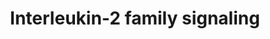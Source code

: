 ---
annotations:
- id: PW:0000003
  parent: signaling pathway
  type: Pathway Ontology
  value: signaling pathway
authors:
- ReactomeTeam
- Anwesha
- Ryanmiller
- Mkutmon
description: The interleukin-2 family (also called the common gamma chain cytokine
  family) consists of interleukin (IL)2, IL9, IL15 and IL21. Although sometimes considered
  to be within this family, the IL4 and IL7 receptors can form complexes with other
  receptor chains and are represented separately in Reactome. Receptors of this family
  associate with JAK1 and JAK3, primarily activating STAT5, although certain family
  members can also activate STAT1, STAT3 or STAT6.   View original pathway at [http://www.reactome.org/PathwayBrowser/#DIAGRAM=451927
  Reactome].
last-edited: 2021-01-25
organisms:
- Homo sapiens
redirect_from:
- /index.php/Pathway:WP2732
- /instance/WP2732
revision: null
schema-jsonld:
- '@context': https://schema.org/
  '@id': https://wikipathways.github.io/pathways/WP2732.html
  '@type': Dataset
  creator:
    '@type': Organization
    name: WikiPathways
  description: The interleukin-2 family (also called the common gamma chain cytokine
    family) consists of interleukin (IL)2, IL9, IL15 and IL21. Although sometimes
    considered to be within this family, the IL4 and IL7 receptors can form complexes
    with other receptor chains and are represented separately in Reactome. Receptors
    of this family associate with JAK1 and JAK3, primarily activating STAT5, although
    certain family members can also activate STAT1, STAT3 or STAT6.   View original
    pathway at [http://www.reactome.org/PathwayBrowser/#DIAGRAM=451927 Reactome].
  keywords:
  - '(p-Y694-STAT5A,p-Y699-STAT5B) '
  - 1A PI3Ks
  - ADP
  - ATP
  - 'GAB2 '
  - GRB2-1
  - 'GRB2-1 '
  - GRB2-1:SOS1
  - GRB2:GAB2
  - HAVCR2
  - 'HAVCR2 '
  - HAVCR2:LGALS9
  - 'High affinity binding complex dimers of cytokine receptors using Bc, inactive
    JAK2, p(Y593,628)- Bc:p(427,349,350)-SHC1:GRB2:GAB2 '
  - 'High affinity binding complex dimers of cytokine receptors using Bc, inactive
    JAK2, p(Y593,628)- Bc:p(427,349,350)-SHC1:GRB2:p(Y)-GAB2 '
  - 'High affinity binding complex dimers of cytokine receptors using Bc, inactive
    JAK2, p(Y593,628)- Bc:p(427,349,350)-SHC1:GRB2:p(Y)-GAB2:p85-containing Class
    1A PI3Ks '
  - 'High affinity binding complex dimers of cytokine receptors using Bc, inactive
    JAK2, p-(Y593,628)-Bc:p(427,349,350)-SHC1 '
  - IL2
  - 'IL2 '
  - IL21
  - 'IL21 '
  - IL21:IL21R:JAK1
  - IL21:IL21R:JAK1:IL2RG:JAK3
  - IL21:IL21R:p-Y-JAK1:IL2RG:p-Y-JAK3
  - IL21:IL21R:p-Y-JAK1:IL2RG:p-Y-JAK3:STAT1,STAT3,STAT4,STAT5
  - IL21:IL21R:p-Y-JAK1:IL2RG:p-Y-JAK3:p-Y701-STAT1,p-Y705-STAT3,p-Y693-STAT4,(p-Y694-STAT5A,p-Y699-STAT5B)
  - 'IL21R '
  - IL21R:JAK1
  - IL2:IL2R
  - IL2:IL2R trimer
  - IL2:IL2RA
  - IL2:IL2RA:IL2RB:JAK1
  - IL2RA
  - 'IL2RA '
  - IL2RB
  - 'IL2RB '
  - IL2RB:JAK1
  - IL2RG
  - 'IL2RG '
  - IL2RG:JAK3
  - 'INPP5D '
  - 'INPPL1 '
  - Interleukin
  - Interleukin receptor
  - Interleukin-15
  - Interleukin-9
  - JAK1
  - 'JAK1 '
  - JAK3
  - 'JAK3 '
  - JAK3 inhibitors
  - JAK3:JAK3 inhibitors
  - JAK3:PYK2
  - JAK3:p-PYK2
  - 'LCK '
  - LGALS9
  - 'LGALS9 '
  - 'PIK3CA '
  - 'PIK3CB '
  - 'PIK3CD '
  - 'PIK3R1 '
  - 'PIK3R2 '
  - 'PIK3R3 '
  - PTK2B
  - 'PTK2B '
  - 'PTPN6 '
  - RAF/MAP kinase
  - SHC kinases in IL2
  - SHC1
  - 'SHC1 '
  - SHC1:GRB2:SOS1
  - SHC1:SHIP1
  - SHC1:SHIP1,2
  - SHC1:SHIP:GRB2
  - SHIP1,2
  - 'SOS1 '
  - 'STAT1 '
  - STAT1,STAT3,STAT4,STAT5
  - 'STAT3 '
  - 'STAT4 '
  - 'STAT5 '
  - 'STAT5A '
  - STAT5A,STAT5B
  - 'STAT5B '
  - SYK
  - 'SYK '
  - Shc:GRB2:GAB2
  - Shc:GRB2:p-GAB2
  - Shc:GRB2:p-GAB2:p85-containing Class 1 PI3Ks
  - Stimulation of lymphocytes by IL15 release MAPK activation through GAB2/SHP2/SHC
    (GRB2-associated-binding protein 2/Tyrosine-protein phosphatase non-receptor type
    11/SHC transforming protein 1 or 2) cascade activation (Gadina et al. 2000).
  - There are five variants of the p85 regulatory subunit, designated p85alpha, p55alpha,
    p50alpha, p85beta, and p55gamma. There are also three variants of the p110 catalytic
    subunit designated p110alpha, beta, or gamma catalytic subunit. The first three
    regulatory subunits are all splice variants of the same gene (Pik3r1), the other
    two are expressed by Pik3r2 and Pik3r3, respectively). The most highly expressed
    regulatory subunit is p85alpha.  All three catalytic subunits are expressed by
    separate genes (Pik3ca, Pik3cb, and Pik3cd for p110alpha, p110beta and p110gamma,
    respectively). The alpha and beta p110s are expressed in all cells, while p110gamma
    is expressed primarily in leukocytes. It has been suggested that it evolved in
    parallel with the adaptive immune system. The regulatory p101 and catalytic p110gamma
    subunits comprise the class IB PI3Ks, each is encoded by a single gene.
  - Y510)
  - activated
  - activated SHC1
  - 'baricitinib '
  - beta
  - cascade
  - compexes with
  - complexes
  - complexes with
  - p-(Y338,392,510)
  - p-(Y338,392,510)-beta subunit:p-JAK1:JAK3:SHC
  - p-(Y338,392,510)-beta subunit:p-JAK1:JAK3:p-SHC
  - p-(Y338,Y392,
  - p-STAT5 dimer
  - p-STAT5A, p-STAT5B
  - 'p-Y-GAB2 '
  - 'p-Y-JAK1 '
  - 'p-Y-JAK3 '
  - 'p-Y-PTK2B '
  - 'p-Y-SHC1 '
  - 'p-Y-SYK '
  - 'p-Y364,Y418,Y536-IL2RB '
  - 'p-Y693-STAT4 '
  - 'p-Y694-STAT5A '
  - 'p-Y699-STAT5B '
  - 'p-Y701-STAT1 '
  - 'p-Y705-STAT3 '
  - p85-containing Class
  - receptor
  - signaling
  - subunit:p-JAK1:JAK3
  - subunit:p-JAK1:JAK3:STAT5
  - subunit:p-JAK1:JAK3:p-STAT5
  - trimer
  - trimer:JAK1:JAK3
  - trimer:p-JAK1:JAK3
  - trimer:p-JAK1:JAK3:SYK
  - trimer:p-JAK1:JAK3:p-SYK
  - with
  license: CC0
  name: Interleukin-2 family signaling
seo: CreativeWork
title: Interleukin-2 family signaling
wpid: WP2732
---